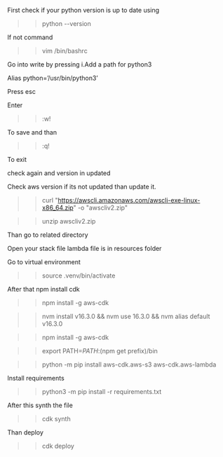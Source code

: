 First check if your python version is up to date using

>>python --version

If not command

>>vim /bin/bashrc

Go into write by pressing i.Add a path for python3

Alias python=’/usr/bin/python3’

Press esc

Enter

>>:w!

To save and than

>>:q!

To exit

check again and version in updated

Check aws version if its not updated than update it.

>>curl "https://awscli.amazonaws.com/awscli-exe-linux-x86_64.zip" -o "awscliv2.zip"

>>unzip awscliv2.zip

Than go to related directory

Open your stack file lambda file is in resources folder

Go to virtual environment

>>source .venv/bin/activate

After that npm  install cdk

>>npm install -g aws-cdk

>>nvm install v16.3.0 && nvm use 16.3.0 && nvm alias default v16.3.0

>>npm install -g aws-cdk

>>export PATH=$PATH:$(npm get prefix)/bin

>>python -m pip install aws-cdk.aws-s3 aws-cdk.aws-lambda

Install requirements

>>python3 -m pip install -r requirements.txt

After this synth the file

>>cdk synth

Than deploy

>>cdk deploy
